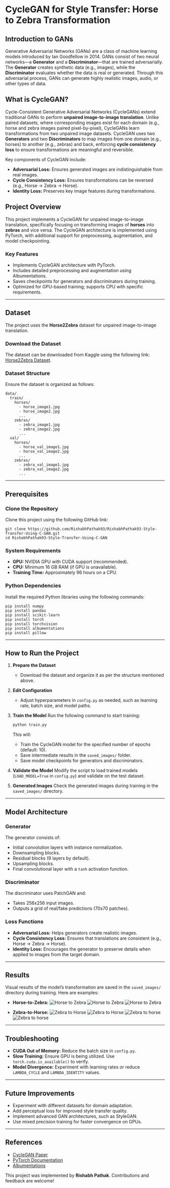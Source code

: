 # CycleGAN for Style Transfer: Horse to Zebra Transformation

## **Introduction to GANs**
Generative Adversarial Networks (GANs) are a class of machine learning models introduced by Ian Goodfellow in 2014. GANs consist of two neural networks—a **Generator** and a **Discriminator**—that are trained adversarially. The **Generator** creates synthetic data (e.g., images), while the **Discriminator** evaluates whether the data is real or generated. Through this adversarial process, GANs can generate highly realistic images, audio, or other types of data.

## **What is CycleGAN?**
Cycle-Consistent Generative Adversarial Networks (CycleGANs) extend traditional GANs to perform **unpaired image-to-image translation**. Unlike paired datasets, where corresponding images exist for each domain (e.g., horse and zebra images paired pixel-by-pixel), CycleGANs learn transformations from two unpaired image datasets. CycleGAN uses two **Generators** and two **Discriminators** to map images from one domain (e.g., horses) to another (e.g., zebras) and back, enforcing **cycle consistency loss** to ensure transformations are meaningful and reversible.

Key components of CycleGAN include:
- **Adversarial Loss:** Ensures generated images are indistinguishable from real images.
- **Cycle Consistency Loss:** Ensures transformations can be reversed (e.g., Horse -> Zebra -> Horse).
- **Identity Loss:** Preserves key image features during transformations.

## **Project Overview**
This project implements a CycleGAN for unpaired image-to-image translation, specifically focusing on transforming images of **horses** into **zebras** and vice versa. The CycleGAN architecture is implemented using PyTorch, with additional support for preprocessing, augmentation, and model checkpointing.

### **Key Features**
- Implements CycleGAN architecture with PyTorch.
- Includes detailed preprocessing and augmentation using Albumentations.
- Saves checkpoints for generators and discriminators during training.
- Optimized for GPU-based training; supports CPU with specific requirements.

---

## **Dataset**
The project uses the **Horse2Zebra** dataset for unpaired image-to-image translation.

### **Download the Dataset**
The dataset can be downloaded from Kaggle using the following link:
[Horse2Zebra Dataset](https://www.kaggle.com/datasets/balraj98/horse2zebra-dataset/code).

### **Dataset Structure**
Ensure the dataset is organized as follows:
```
data/
  train/
    horses/
      - horse_image1.jpg
      - horse_image2.jpg
      ...
    zebras/
      - zebra_image1.jpg
      - zebra_image2.jpg
      ...
  val/
    horses/
      - horse_val_image1.jpg
      - horse_val_image2.jpg
      ...
    zebras/
      - zebra_val_image1.jpg
      - zebra_val_image2.jpg
      ...
```

---

## **Prerequisites**

### **Clone the Repository**
Clone this project using the following GitHub link:
```
git clone https://github.com/RishabhPathak93/RishabhPathak93-Style-Transfer-Using-C-GAN.git
cd RishabhPathak93-Style-Transfer-Using-C-GAN
```

### **System Requirements**
- **GPU:** NVIDIA GPU with CUDA support (recommended).
- **CPU:** Minimum 16 GB RAM (if GPU is unavailable).
- **Training Time:** Approximately 96 hours on a CPU.

### **Python Dependencies**
Install the required Python libraries using the following commands:
```
pip install numpy
pip install pandas
pip install scikit-learn
pip install torch
pip install torchvision
pip install albumentations
pip install pillow
```

---

## **How to Run the Project**

1. **Prepare the Dataset**
   - Download the dataset and organize it as per the structure mentioned above.

2. **Edit Configuration**
   - Adjust hyperparameters in `config.py` as needed, such as learning rate, batch size, and model paths.

3. **Train the Model**
   Run the following command to start training:
   ```bash
   python train.py
   ```
   This will:
   - Train the CycleGAN model for the specified number of epochs (default: 10).
   - Save intermediate results in the `saved_images/` folder.
   - Save model checkpoints for generators and discriminators.

4. **Validate the Model**
   Modify the script to load trained models (`LOAD_MODEL=True` in `config.py`) and validate on the test dataset.

5. **Generated Images**
   Check the generated images during training in the `saved_images/` directory.

---

## **Model Architecture**

### **Generator**
The generator consists of:
- Initial convolution layers with instance normalization.
- Downsampling blocks.
- Residual blocks (9 layers by default).
- Upsampling blocks.
- Final convolutional layer with a `tanh` activation function.

### **Discriminator**
The discriminator uses PatchGAN and:
- Takes 256x256 input images.
- Outputs a grid of real/fake predictions (70x70 patches).

### **Loss Functions**
- **Adversarial Loss:** Helps generators create realistic images.
- **Cycle Consistency Loss:** Ensures that translations are consistent (e.g., Horse -> Zebra -> Horse).
- **Identity Loss:** Encourages the generator to preserve details when applied to images from the target domain.

---

## **Results**
Visual results of the model’s transformation are saved in the `saved_images/` directory during training. Here are examples:

- **Horse-to-Zebra:**
  ![Horse to Zebra](https://i.ibb.co/4R5nDhY/horse-0.png)
  ![Horse to Zebra](https://i.ibb.co/dMwqJLH/horse-200.png)
  ![Horse to Zebra](https://i.ibb.co/3ChfYzX/horse-400.png)

- **Zebra-to-Horse:**
  ![Zebra to Horse](https://i.ibb.co/fCcHrSG/zebra-1200.png)
  ![Zebra to Horse](https://i.ibb.co/G2gtbf9/zebra-800.png)
  ![Zebra to horse](https://i.ibb.co/5KCfYWq/zebra-600.png)
  ![Zebra to horse](https://i.ibb.co/Fh71vKD/zebra-200.png)
  

---

## **Troubleshooting**
- **CUDA Out of Memory:** Reduce the batch size in `config.py`.
- **Slow Training:** Ensure GPU is being utilized. Use `torch.cuda.is_available()` to verify.
- **Model Divergence:** Experiment with learning rates or reduce `LAMBDA_CYCLE` and `LAMBDA_IDENTITY` values.

---

## **Future Improvements**
- Experiment with different datasets for domain adaptation.
- Add perceptual loss for improved style transfer quality.
- Implement advanced GAN architectures, such as StyleGAN.
- Use mixed precision training for faster convergence on GPUs.

---

## **References**
- [CycleGAN Paper](https://www.researchgate.net/publication/322060135_Unpaired_Image-to-Image_Translation_Using_Cycle-Consistent_Adversarial_Networks)
- [PyTorch Documentation](https://pytorch.org/docs/stable/index.html)
- [Albumentations](https://albumentations.ai/)

This project was implemented by **Rishabh Pathak**. Contributions and feedback are welcome!
